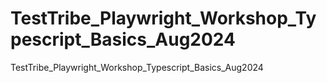 # TestTribe_Playwright_Workshop_Typescript_Basics_Aug2024
TestTribe_Playwright_Workshop_Typescript_Basics_Aug2024
